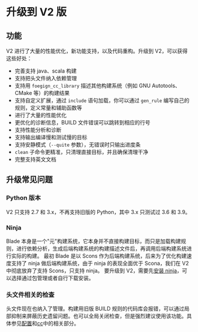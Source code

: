 # 升级到 V2 版

## 功能

V2 进行了大量的性能优化，新功能支持，以及代码重构。升级到 V2，可以获得这些好处：

- 完善支持 java、scala 构建
- 支持把头文件纳入依赖管理
- 支持用 `foegign_cc_library` 描述其他构建系统（例如 GNU Autotools、CMake 等）的构建结果
- 支持自定义扩展，通过 `include` 语句加载，你可以通过 `gen_rule` 编写自己的规则，定义常量和辅助函数等
- 进行了大量的性能优化
- 更优化的诊断信息，BUILD 文件错误可以跳转到相应的行号
- 支持性能分析和诊断
- 支持输出编译慢和测试慢的目标
- 支持安静模式（`--quite` 参数），无错误时只输出进度条
- `clean` 子命令更精准，只清理直接目标，并且确保清理干净
- 完整支持英文文档

## 升级常见问题

### Python 版本

V2 只支持 2.7 和 3.x，不再支持旧版的 Python，其中 3.x 只测试过 3.6 和 3.9。

### Ninja

Blade 本身是一个"元"构建系统，它本身并不直接构建目标，而只是加载构建规则，进行依赖分析，生成后端构建系统的构建描述文件后，再调用后端构建系统进行实际的构建。
最初 Blade 是以 Scons 作为后端构建系统，后来为了优化构建速度支持了 ninja 做后端构建系统，由于 ninja 的表现全面优于 Scona，我们在 V2 中彻底放弃了支持 Scons，只支持 ninja。
要升级到 V2，需要先[安装 ninja](https://ninja-build.org/)，可以选择通过包管理或者自行下载安装。

### 头文件相关的检查

头文件现在也纳入了管理。构建用旧版 BUILD 规则的代码库会报错，可以通过局部抑制来屏蔽历史遗留问题。也可以全局关闭检查，但是强烈建议使用该功能。具体参见[配置](config.md)和[cc](build_rules/cc.md)中的相关部分。
